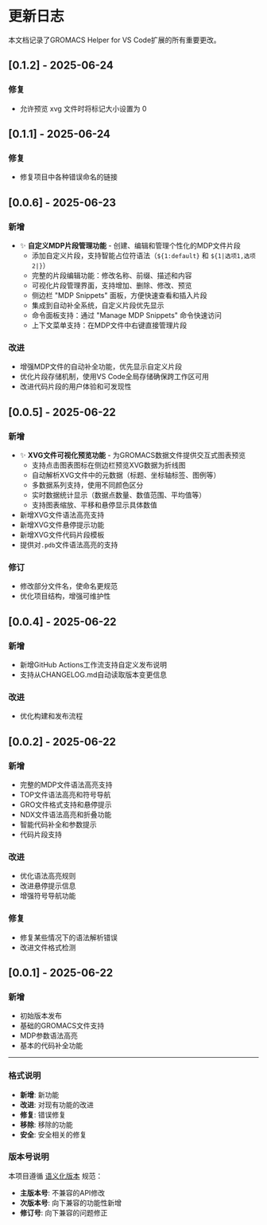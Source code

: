 # 更新日志

本文档记录了GROMACS Helper for VS Code扩展的所有重要更改。

## [0.1.2] - 2025-06-24

### 修复
- 允许预览 xvg 文件时将标记大小设置为 0

## [0.1.1] - 2025-06-24

### 修复

- 修复项目中各种错误命名的链接

## [0.0.6] - 2025-06-23

### 新增
- ✨ **自定义MDP片段管理功能** - 创建、编辑和管理个性化的MDP文件片段
  - 添加自定义片段，支持智能占位符语法（`${1:default}` 和 `${1|选项1,选项2|}`）
  - 完整的片段编辑功能：修改名称、前缀、描述和内容
  - 可视化片段管理界面，支持增加、删除、修改、预览
  - 侧边栏 "MDP Snippets" 面板，方便快速查看和插入片段
  - 集成到自动补全系统，自定义片段优先显示
  - 命令面板支持：通过 "Manage MDP Snippets" 命令快速访问
  - 上下文菜单支持：在MDP文件中右键直接管理片段

### 改进
- 增强MDP文件的自动补全功能，优先显示自定义片段
- 优化片段存储机制，使用VS Code全局存储确保跨工作区可用
- 改进代码片段的用户体验和可发现性

## [0.0.5] - 2025-06-22

### 新增 
- ✨ **XVG文件可视化预览功能** - 为GROMACS数据文件提供交互式图表预览
  - 支持点击图表图标在侧边栏预览XVG数据为折线图
  - 自动解析XVG文件中的元数据（标题、坐标轴标签、图例等）
  - 多数据系列支持，使用不同颜色区分
  - 实时数据统计显示（数据点数量、数值范围、平均值等）
  - 支持图表缩放、平移和悬停显示具体数值
- 新增XVG文件语法高亮支持
- 新增XVG文件悬停提示功能
- 新增XVG文件代码片段模板
- 提供对`.pdb`文件语法高亮的支持

### 修订
- 修改部分文件名，使命名更规范
- 优化项目结构，增强可维护性

## [0.0.4] - 2025-06-22

### 新增
- 新增GitHub Actions工作流支持自定义发布说明
- 支持从CHANGELOG.md自动读取版本变更信息

### 改进
- 优化构建和发布流程

## [0.0.2] - 2025-06-22

### 新增
- 完整的MDP文件语法高亮支持
- TOP文件语法高亮和符号导航
- GRO文件格式支持和悬停提示
- NDX文件语法高亮和折叠功能
- 智能代码补全和参数提示
- 代码片段支持

### 改进
- 优化语法高亮规则
- 改进悬停提示信息
- 增强符号导航功能

### 修复
- 修复某些情况下的语法解析错误
- 改进文件格式检测

## [0.0.1] - 2025-06-22

### 新增
- 初始版本发布
- 基础的GROMACS文件支持
- MDP参数语法高亮
- 基本的代码补全功能

---

### 格式说明

- **新增**: 新功能
- **改进**: 对现有功能的改进
- **修复**: 错误修复
- **移除**: 移除的功能
- **安全**: 安全相关的修复

### 版本号说明

本项目遵循 [语义化版本](https://semver.org/lang/zh-CN/) 规范：
- **主版本号**: 不兼容的API修改
- **次版本号**: 向下兼容的功能性新增
- **修订号**: 向下兼容的问题修正
